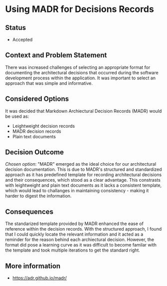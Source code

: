 # Using MADR for Decisions Records

## Status 
- Accepted

## Context and Problem Statement 
There was increased challenges of selecting an appropriate format for documenting the architectural decisions that occurred  during the software development process within the application. It was important to select an approach that was simple and informative. 

## Considered Options
It was decided that Markdown Archiectural Decision Records (MADR) would be used as:
- Leightweight decision records
- MADR decision records
- Plain text documents
  
## Decision Outcome 
_Chosen option_: "MADR" emerged as the ideal choice for our architectural decision documentation. This is due to MADR's structured and standardized approach as it has predefined template for recording architectural decisions and their consequences, which stood as a clear advantage. This constrasts with leightweight and plain text documents as it lacks a consistent template, which would lead to challanges in maintaining consistency - making it harder to digest the information.

## Consequences
The standarized template provided by MADR enhanced the ease of reference within the decision records. With the structured approach, I found that I could quickly locate the relevant information and it acted as a reminder for the reason behind each archiectural decision. However, the format did pose a learning curve as it was difficult to become familar with the template and took multiple iterations to get the standard right. 

## More information 
- https://adr.github.io/madr/ 
